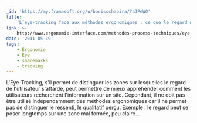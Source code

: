 ```yaml
---
_id: 'https://my.framasoft.org/u/borisschapira/?aJPeWQ'
title:
    'L’eye-tracking face aux méthodes ergonomiques : ce que le regard ne dit pas'
link: >-
    http://www.ergonomie-interface.com/methodes-process-techniques/eye-tracking-methode-ergonomique-test
date: '2011-05-19'
tags:
    - Ergonomie
    - Eye
    - sharemarks
    - tracking
---
```


<div class="markdown"><p>L'Eye-Tracking, s'il permet de distinguer les zones sur lesquelles le regard de l'utilisateur s'attarde, peut permettre de mieux appréhender comment les utilisateurs recherchent l'information sur un site. Cependant, il ne doit pas être utilisé indépendamment des méthodes ergonomiques car il ne permet pas de distinguer le ressenti, le qualitatif perçu. Exemple : le regard peut se poser longtemps sur une zone mal formée, peu claire...
</p></div>
